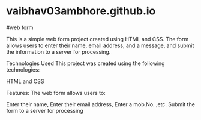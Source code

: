 # vaibhav03ambhore.github.io
#web form

This is a simple web form project created using HTML and CSS. The form allows users to enter their name, email address, and a message, and submit the information to a server for processing.

Technologies Used
This project was created using the following technologies:

HTML and
CSS

Features:
The web form allows users to:

Enter their name, 
Enter their email address,
Enter a mob.No. ,etc.
Submit the form to a server for processing
